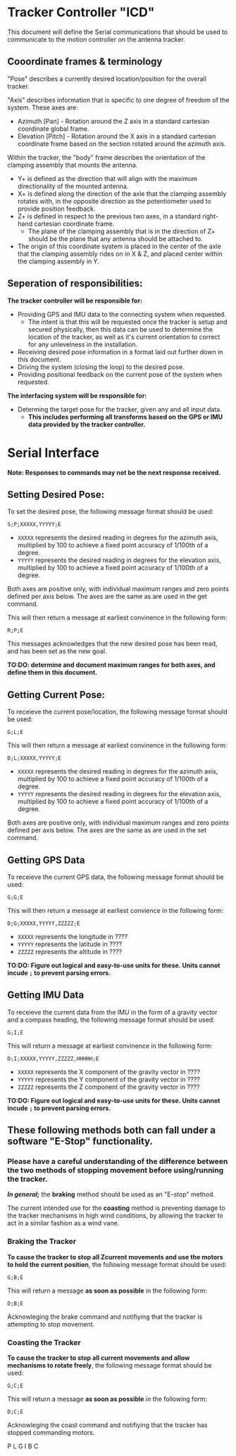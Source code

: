 # Tracker Controller "ICD"

This document will define the Serial communications that should be used to communicate to the motion controller on the antenna tracker.

## Cooordinate frames & terminology

"Pose" describes a currently desired location/position for the overall tracker.

"Axis" describes information that is specific to one degree of freedom of the system.
These axes are:
* Azimuth [Pan] - Rotation around the Z axis in a standard cartesian coordinate global frame.
* Elevation [Pitch] - Rotation around the X axis in a standard cartesian coordinate frame based on the section rotated around the 
    azimuth axis.

Within the tracker, the "body" frame describes the orientation of the clamping assembly that mounts the antenna.
* Y+ is defined as the direction that will align with the maximum directionality of the mounted antenna.
* X+ is defined along the direction of the axle that the clamping assembly rotates with, in the opposite direction as the potentiometer used to provide position feedback.
* Z+ is defined in respect to the previous two axes, in a standard right-hand cartesian coordinate frame. 
    * The plane of the clamping assembly that is in the direction of Z+ should be the plane that any antenna should be attached to.
* The origin of this coordinate system is placed in the center of the axle that the clamping assembly rides on in X & Z, and placed center within the clamping assembly in Y.


## Seperation of responsibilities:

**The tracker controller will be responsible for:**
* Providing GPS and IMU data to the connecting system when requested.
    * The intent is that this will be requested once the tracker is setup and secured physically, then this data can be used to determine the location of the tracker, as well as it's current orientation to correct for any unlevelness in the installation.
* Receiving desired pose information in a format laid out further down in this document.
* Driving the system (closing the loop) to the desired pose.
* Providing positional feedback on the current pose of the system when requested.

**The interfacing system will be responsible for:**
* Determing the target pose for the tracker, given any and all input data.
    * __This includes performing all transforms based on the GPS or IMU data provided by the tracker controller.__



# Serial Interface

**Note: Responses to commands may not be the next response received.**

## Setting Desired Pose:
To set the desired pose, the following message format should be used:
```
S;P;XXXXX,YYYYY;E
```
* `XXXXX` represents the desired reading in degrees for the azimuth axis, multiplied by 100 to achieve a fixed point accuracy of 1/100th of a degree. 
* `YYYYY` represents the desired reading in degrees for the elevation axis, multiplied by 100 to achieve a fixed point accuracy of 1/100th of a degree. 

Both axes are positive only, with individual maximum ranges and zero points defined per axis below.
The axes are the same as are used in the get command.

This will then return a message at earliest convinence in the following form:
```
R;P;E
```
This messages acknowledges that the new desired pose has been read, and has been set as the new goal.

**TO:DO: determine and document maximum ranges for both axes, and define them in this document.**

## Getting Current Pose:
To receieve the current pose/location, the following message format should be used:
```
G;L;E
```
This will then return a message at earliest convinence in the following form:
```
D;L;XXXXX,YYYYY;E
```
* `XXXXX` represents the desired reading in degrees for the azimuth axis, multiplied by 100 to achieve a fixed point accuracy of 1/100th of a degree. 
* `YYYYY` represents the desired reading in degrees for the elevation axis, multiplied by 100 to achieve a fixed point accuracy of 1/100th of a degree. 

Both axes are positive only, with individual maximum ranges and zero points defined per axis below.
The axes are the same as are used in the set command.


## Getting GPS Data
To receieve the current GPS data, the following message format should be used:
```
G;G;E
```
This will then return a message at earliest convience in the following form:
```
D;G;XXXXX,YYYYY,ZZZZZ;E
```
* `XXXXX` represents the longitude in ????
* `YYYYY` represents the latitude in ????
* `ZZZZZ` represents the altitude in ????

**TO:DO: Figure out logical and easy-to-use units for these. Units cannot incude `;` to prevent parsing errors.**


## Getting IMU Data
To receieve the current data from the IMU in the form of a gravity vector and a compass heading, the following message format should be used:
```
G;I;E
```
This will return a message at earliest convinence in the following form:
```
D;I;XXXXX,YYYYY,ZZZZZ,HHHHH;E
```
* `XXXXX` represents the X component of the gravity vector in ????
* `YYYYY` represents the Y component of the gravity vector in ????
* `ZZZZZ` represents the Z component of the gravity vector in ????

**TO:DO: Figure out logical and easy-to-use units for these. Units cannot incude `;` to prevent parsing errors.**

## These following methods both can fall under a software "E-Stop" functionality. 

### **Please have a careful understanding of the difference between the two methods of stopping movement before using/running the tracker.**
***In general;*** the __braking__ method should be used as an "E-stop" method. 

The current intended use for the __coasting__ method is preventing damage to the tracker mechanisms in high wind conditions, by allowing the tracker to act in a similar fashion as a wind vane. 

### Braking the Tracker
**To cause the tracker to stop all Zcurrent movements and use the motors to hold the current position**, the following message format should be used:
```
G;B;E
```
This will return a message **as soon as possible** in the following form:
```
D;B;E
```
Acknowleging the brake command and notifiying that the tracker is attempting to stop movement.

### Coasting the Tracker
**To cause the tracker to stop all current movements and allow mechanisms to rotate freely**, the following message format should be used:
```
G;C;E
```
This will return a message **as soon as possible** in the following form:
```
D;C;E
```
Acknowleging the coast command and notifiying that the tracker has stopped commanding motors.


P
L
G
I
B
C